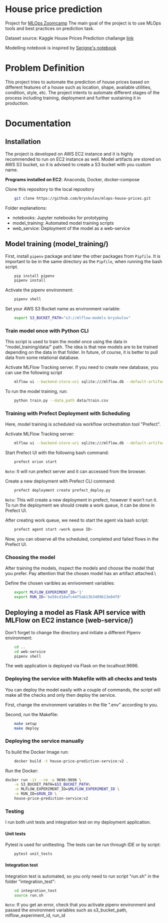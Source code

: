# House price prediction

Project for [MLOps Zoomcamp](https://github.com/DataTalksClub/mlops-zoomcamp)
The main goal of the project is to use MLOps tools and best practices on prediction task.

Dataset source: Kaggle House Prices Prediction challange [link](https://www.kaggle.com/competitions/house-prices-advanced-regression-techniques/rules)

Modelling notebook is inspired by [Serigne's notebook](https://www.kaggle.com/code/serigne/stacked-regressions-top-4-on-leaderboard)

# Problem Definition

This project tries to automate the prediction of house prices based on different features of a house such as location, shape, available utilities, condition, style, etc. The project intents to automate different stages of the process including training, deployment and further sustaining it in production.


# Documentation

## Installation

The project is developed on AWS EC2 instance and it is highly recommended to run on EC2 instance as well.
Model artifacts are stored on AWS S3 bucket, so it is advised to create a S3 bucket with you custom name.

**Programs installed on EC2**: Anaconda, Docker, docker-compose

Clone this repository to the local repository

```bash
    git clone https://github.com/bryskulov/mlops-house-prices.git
```

Folder explanations:
- notebooks: Jupyter notebooks for prototyping
- model_training: Automated model training scripts
- web_service: Deployment of the model as a web-service

## Model training (model_training/)

First, install `pipenv` package and later the other packages from `Pipfile`.
It is important to be in the same directory as the `Pipfile`, when running the bash script.

```bash
    pip install pipenv
    pipenv install
```

Activate the pipenv environment:

```bash
    pipenv shell
```

Set your AWS S3 Bucket name as environment variable:
```bash
    export S3_BUCKET_PATH="s3://mlflow-models-bryskulov"
```

### Train model once with Python CLI

This script is used to train the model once using the data in "model_training/data/" path.
The idea is that new models are to be trained depending on the data in that folder.
In future, of course, it is better to pull data from some relational database.

Activate MLFlow Tracking server. If you need to create new database, you can use the following script

```bash
    mlflow ui --backend-store-uri sqlite:///mlflow.db --default-artifact-root=$S3_BUCKET_PATH
```

To run the model training, run:
```bash
    python train.py --data_path data/train.csv
```


### Training with Prefect Deployment with Scheduling

Here, model training is scheduled via workflow orchestration tool "Prefect".

Activate MLFlow Tracking server:
```bash
    mlflow ui --backend-store-uri sqlite:///mlflow.db --default-artifact-root=$S3_BUCKET_PATH
```

Start Prefect UI with the following bash command:
```bash
    prefect orion start
```
```Note```: It will run prefect server and it can accessed from the browser.


Create a new deployment with Prefect CLI command:
```bash
    prefect deployment create prefect_deploy.py
```

```Note```: This will create a new deployment in prefect, however it won't run it.
To run the deployment we should create a work queue, it can be done in Prefect UI.

After creating work queue, we need to start the agent via bash script:

```bash
    prefect agent start <work queue ID>
```

Now, you can observe all the scheduled, completed and failed flows in the Prefect UI.

### Choosing the model

After training the models, inspect the models and choose the model that you prefer.
Pay attention that the chosen model has an artifact attached.\

Define the chosen varibles as enrivonment variables:
```bash
    export MLFLOW_EXPERIMENT_ID='1'
    export RUN_ID='be58cd18afc44f5ab13b3409613e04f9'
```

## Deploying a model as Flask API service with MLFlow on EC2 instance (web-service/)

Don't forget to change the directory and initiate a different Pipenv environment:
```bash
    cd ..
    cd web-service
    pipenv shell
```

The web application is deployed via Flask on the localhost:9696.

### Deploying the service with Makefile with all checks and tests

You can deploy the model easily with a couple of commands, the script will make all the checks and only then deploy the service.

First, change the environment variables in the file ".env" according to you.

Second, run the Makefile:

```bash
    make setup
    make deploy
```

### Deploying the service manually

To build the Docker Image run:

```bash
    docker build -t house-price-prediction-service:v2 .
```

Run the Docker:

```bash
docker run -it --rm -p 9696:9696 \
    -e S3_BUCKET_PATH=$S3_BUCKET_PATH\
    -e MLFLOW_EXPERIMENT_ID=$MLFLOW_EXPERIMENT_ID \
    -e RUN_ID=$RUN_ID \
    house-price-prediction-service:v2
```


### Testing

I run both unit tests and integration test on my deployment application.

#### Unit tests

Pytest is used for unittesting. The tests can be run through IDE or by script:

```
    pytest unit_tests
```

#### Integration test

Integration test is automated, so you only need to run script "run.sh" in the folder "integration_test":

```bash
	cd integration_test
    source run.sh
```

```Note```: If you get an error, check that you activate pipenv environment
and passed the environment variables such as s3_bucket_path, mlflow_experiment_id, run_id
